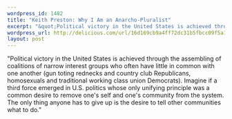 ```yaml
--- 
wordpress_id: 1482
title: "Keith Preston: Why I Am an Anarcho-Pluralist"
excerpt: "&quot;Political victory in the United States is achieved through the assembling of coalitions of narrow interest groups who often have little in common with one another (gun toting rednecks and country club Republicans, homosexuals and traditional working class union Democrats). Imagine if a third force emerged in U.S. politics whose only unifying principle was a common desire to remove one\x92s self and one\x92s community from the system. The only thing anyone has to give up is the desire to tell other communities what to do.&quot;"
wordpress_url: http://delicious.com/url/16d169cb9a4ff72dc31b5fbcc09f5a12#jeremy6d
layout: post
---
```

&quot;Political victory in the United States is achieved through the assembling of coalitions of narrow interest groups who often have little in common with one another (gun toting rednecks and country club Republicans, homosexuals and traditional working class union Democrats). Imagine if a third force emerged in U.S. politics whose only unifying principle was a common desire to remove one's self and one's community from the system. The only thing anyone has to give up is the desire to tell other communities what to do.&quot;
